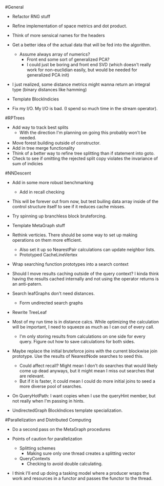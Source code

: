 #General
- Refactor RNG stuff
- Refine implementation of space metrics and dot product. 
- Think of more sensical names for the headers
- Get a better idea of the actual data that will be fed into the algorithm.
  - Assume always array of numerics?
    - Front end some sort of generalized PCA?
    - I could just be boring and front end SVD (which doesn't really work for non-euclidian easily, but would be needed for generalized PCA init)

- I just realized, some distance metrics might wanna return an integral type (binary distances like hamming)
- Template BlockIndicies

- Fix my I/O. My I/O is bad. (I spend so much time in the stream operator).

#RPTrees
- Add way to track best splits
  - With the direction I'm planning on going this probably won't be needed.
- Move forest building outside of constructor.
- Add in tree merge functionality
- Think of a better way to refine tree splitting than if statement into goto.
- Check to see if omitting the rejected split copy violates the invariance of sum of indicies


#NNDescent
- Add in some more robust benchmarking
  - Add in recall checking
- This will be forever out from now, but test builing data array inside of the control structure itself to see if it reduces cache misses.
- Try spinning up branchless block bruteforcing.
- Template MetaGraph stuff
- Rethink verticies. There should be some way to set up making operations on them more efficient.
  - Also set it up so NearestPair calculations can update neighbor lists.
  - Prototyped CacheLineVertex
- Wrap searching function prototypes into a search context
- Should I move results caching outside of the query context? I kinda think having the results cached internally and not using the operator returns is an anti-patern.
- Search leafGraphs don't need distances.
  - Form undirected search graphs

- Rewrite TreeLeaf
- Most of my run time is in distance calcs. While optimizing the calculation will be important, I need to squeeze as much as I can out of every call.
  - I'm only storing results from calculations on one side for every query. Figure out how to save calculations for both sides.

- Maybe replace the initial bruteforce joins with the current blockwise join prototype. Use the results of NearestNode searches to seed this.
  - Could affect recall? Might mean I don't do searches that would likely come up dead anyways, but it might mean I miss out searches that are relevant.
  - But if it is faster, it could mean I could do more initial joins to seed a more diverse pool of searches.

- On QueryHotPath: I want copies when I use the queryHint member, but not really when I'm passing in hints.

- UndirectedGraph BlockIndices template specialization.

#Parallelization and Distributed Computing
- Do a second pass on the MetaGraph procedures 
- Points of caution for parallelization
  - Splitting schemes
    - Making sure only one thread creates a splitting vector
  - QueryContexts
    - Checking to avoid double calculating.

- I think I'll end up doing a tasking model where a producer wraps the work and resources in a functor and passes the functor to the thread.